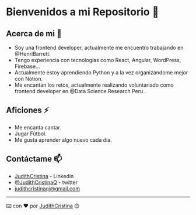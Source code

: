 #  Bienvenidos a mi Repositorio 👋

## Acerca de mi 🚀

* Soy una frontend developer, actualmente me encuentro trabajando en @HenriBarrett.
* Tengo experiencia con tecnologías como React, Angular, WordPress, Firebase...
* Actualmente estoy aprendiendo Python y a la vez organizandome mejor con Notion.
* Me encantan los retos, actualmente  realizando voluntariado como frontend developer en @Data Science Research Peru .

## Aficiones ⚡

* Me encanta cantar.
* Jugar Fútbol.
* Me gusta aprender algo nuevo cada día.

## Contáctame 📫

* [JudithCristina](https://www.linkedin.com/in/judithcristina/) - Linkedin
* [@JudithCristinaQ](https://twitter.com/JudithCristinaQ) - twitter
* judithcristinaqi@gmail.com


---
⌨️ con ❤️ por [JudithCristina](https://judithcristina.github.io/My-portfolio/index.html) 😊


